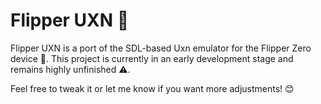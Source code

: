 # Flipper UXN 🚀

Flipper UXN is a port of the SDL-based Uxn emulator for the Flipper Zero device 🐬. This project is currently in an early development stage and remains highly unfinished ⚠️.

Feel free to tweak it or let me know if you want more adjustments! 😊
